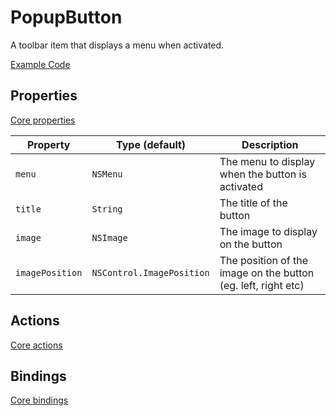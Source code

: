 # PopupButton

A toolbar item that displays a menu when activated.

[Example Code](../Demos/DSFToolbar%20Demo/DSFToolbar%20Demo/panes/popover-popup/PopupMenuViewcontroller.swift)

## Properties

[Core properties](core.md)

| Property   | Type (default)     |  Description |
|----------|-------------|------|
| `menu` | `NSMenu` | The menu to display when the button is activated |
| `title`  | `String` | The title of the button |
| `image`  | `NSImage` | The image to display on the button |
| `imagePosition`  | `NSControl.ImagePosition` | The position of the image on the button (eg. left, right etc) |

## Actions

[Core actions](core.md)

## Bindings

[Core bindings](core.md)
